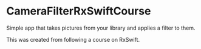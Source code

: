 # CameraFilterRxSwiftCourse

Simple app that takes pictures from your library and applies a filter to them.

This was created from following a course on RxSwift.
